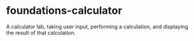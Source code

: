 # foundations-calculator

A calculator lab, taking user input, performing a calculation, and displaying the result of that calculation.